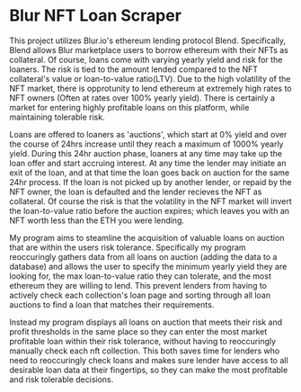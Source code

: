 # Blur NFT Loan Scraper
This project utilizes Blur.io's ethereum lending protocol Blend. Specifically, Blend allows Blur marketplace users to borrow ethereum with their NFTs as collateral. Of course, loans come with varying yearly yield and risk for the loaners. The risk is tied to the amount lended compared to the NFT collateral's value or loan-to-value ratio(LTV). Due to the high volatility of the NFT market, there is opprotunity to lend ethereum at extremely high rates to NFT owners (Often at rates over 100% yearly yield). There is certainly a market for entering highly profitable loans on this platform, while maintaining tolerable risk. 

Loans are offered to loaners as 'auctions', which start at 0% yield and over the course of 24hrs increase until they reach a maximum of 1000% yearly yield. During this 24hr auction phase, loaners at any time may take up the loan offer and start accruing interest. At any time the lender may initiate an exit of the loan, and at that time the loan goes back on auction for the same 24hr process. If the loan is not picked up by another lender, or repaid by the NFT owner, the loan is defaulted and the lender recieves the NFT as collateral. Of course the risk is that the volatility in the NFT market will invert the loan-to-value ratio before the auction expires; which leaves you with an NFT worth less than the ETH you were lending. 

My program aims to steamline the acquisition of valuable loans on auction that are within the users risk tolerance. Specifically my program reoccuringly gathers data from all loans on auction (adding the data to a database) and allows the user to specify the minimum yearly yield they are looking for, the max loan-to-value ratio they can tolerate, and the most ethereum they are willing to lend. This prevent lenders from having to actively check each collection's loan page and sorting through all loan auctions to find a loan that matches their requirements. 

Instead my program displays all loans on auction that meets their risk and profit thresholds in the same place so they can enter the most market profitable loan within their risk tolerance, without having to reoccuringly manually check each nft collection. This both saves time for lenders who need to reoccuringly check loans and makes sure lender have access to all desirable loan data at their fingertips, so they can make the most profitable and risk tolerable decisions. 
